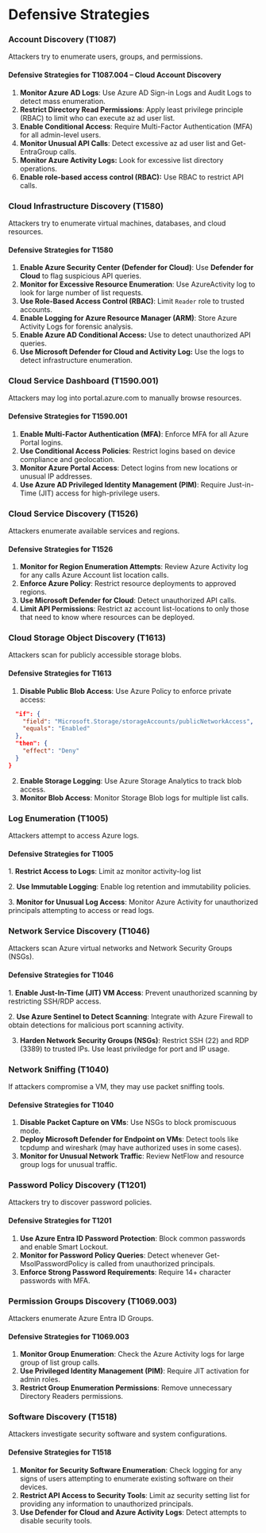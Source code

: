 # Defensive Strategies

### **Account Discovery (T1087)**

Attackers try to enumerate users, groups, and permissions.

#### **Defensive Strategies for T1087.004 – Cloud Account Discovery**

1. **Monitor Azure AD Logs**: Use Azure AD Sign-in Logs and Audit Logs to detect mass enumeration.
2. **Restrict Directory Read Permissions**: Apply least privilege principle (RBAC) to limit who can execute az ad user list.
3. **Enable Conditional Access**: Require Multi-Factor Authentication (MFA) for all admin-level users.
4. **Monitor Unusual API Calls**: Detect excessive az ad user list and Get-EntraGroup calls.&#x20;
5. **Monitor Azure Activity Logs:** Look for excessive list directory operations.&#x20;
6. **Enable role-based access control (RBAC):** Use RBAC to restrict API calls.

### **Cloud Infrastructure Discovery (T1580)**

Attackers try to enumerate virtual machines, databases, and cloud resources.

#### **Defensive Strategies for T1580**

1. **Enable Azure Security Center (Defender for Cloud)**: Use **Defender for Cloud** to flag suspicious API queries.
2. **Monitor for Excessive Resource Enumeration**: Use AzureActivity log to look for large number of list requests.&#x20;
3. **Use Role-Based Access Control (RBAC)**: Limit `Reader` role to trusted accounts.
4. **Enable Logging for Azure Resource Manager (ARM)**: Store Azure Activity Logs for forensic analysis.
5. **Enable Azure AD Conditional Access:** Use to detect unauthorized API queries.
6. **Use Microsoft Defender for Cloud and Activity Log:** Use the logs to detect infrastructure enumeration.

### **Cloud Service Dashboard (T1590.001)**

Attackers may log into portal.azure.com to manually browse resources.

#### **Defensive Strategies for T1590.001**

1. **Enable Multi-Factor Authentication (MFA)**: Enforce MFA for all Azure Portal logins.
2. &#x20;**Use Conditional Access Policies**: Restrict logins based on device compliance and geolocation.
3. &#x20;**Monitor Azure Portal Access**: Detect logins from new locations or unusual IP addresses.
4. **Use Azure AD Privileged Identity Management (PIM)**: Require Just-in-Time (JIT) access for high-privilege users.

### **Cloud Service Discovery (T1526)**

Attackers enumerate available services and regions.

#### **Defensive Strategies for T1526**

1. **Monitor for Region Enumeration Attempts**: Review Azure Activity log for any calls Azure Account list location calls.&#x20;
2. **Enforce Azure Policy**: Restrict resource deployments to approved regions.
3. **Use Microsoft Defender for Cloud**: Detect unauthorized API calls.
4. **Limit API Permissions**: Restrict az account list-locations to only those that need to know where resources can be deployed.

### **Cloud Storage Object Discovery (T1613)**

Attackers scan for publicly accessible storage blobs.

#### **Defensive Strategies for T1613**

1. **Disable Public Blob Access**: Use Azure Policy to enforce private access:

```json
  "if": {
    "field": "Microsoft.Storage/storageAccounts/publicNetworkAccess",
    "equals": "Enabled"
  },
  "then": {
    "effect": "Deny"
  }
}
```

2. **Enable Storage Logging**: Use Azure Storage Analytics to track blob access.
3. &#x20;**Monitor Blob Access**: Monitor Storage Blob logs for multiple list calls.

### **Log Enumeration (T1005)**

Attackers attempt to access Azure logs.

#### **Defensive Strategies for T1005**

1\. **Restrict Access to Logs**: Limit az monitor activity-log list&#x20;

2\. **Use Immutable Logging**: Enable log retention and immutability policies.

3\. **Monitor for Unusual Log Access**: Monitor Azure Activity for unauthorized principals attempting to access or read logs.&#x20;

### **Network Service Discovery (T1046)**

Attackers scan Azure virtual networks and Network Security Groups (NSGs).

#### **Defensive Strategies for T1046**

1\. **Enable Just-In-Time (JIT) VM Access**: Prevent unauthorized scanning by restricting SSH/RDP access.

2\. **Use Azure Sentinel to Detect Scanning**: Integrate with Azure Firewall to obtain detections for malicious port scanning activity.&#x20;

3. **Harden Network Security Groups (NSGs)**: Restrict SSH (22) and RDP (3389) to trusted IPs. Use least priviledge for port and IP usage.

### **Network Sniffing (T1040)**

If attackers compromise a VM, they may use packet sniffing tools.

#### **Defensive Strategies for T1040**

1. **Disable Packet Capture on VMs**: Use NSGs to block promiscuous mode.
2. **Deploy Microsoft Defender for Endpoint on VMs**: Detect tools like tcpdump and wireshark (may have authorized uses in some cases).&#x20;
3. **Monitor for Unusual Network Traffic**: Review NetFlow and resource group logs for unusual traffic.

### **Password Policy Discovery (T1201)**

Attackers try to discover password policies.

#### **Defensive Strategies for T1201**

1. **Use Azure Entra ID Password Protection**: Block common passwords and enable Smart Lockout.
2. **Monitor for Password Policy Queries**: Detect whenever Get-MsolPasswordPolicy is called from unauthorized principals.
3. **Enforce Strong Password Requirements**: Require 14+ character passwords with MFA.

### **Permission Groups Discovery (T1069.003)**

Attackers enumerate Azure Entra ID Groups.

#### **Defensive Strategies for T1069.003**

1. **Monitor Group Enumeration**: Check the Azure Activity logs for large group of list group calls.&#x20;
2. **Use Privileged Identity Management (PIM)**: Require JIT activation for admin roles.
3. **Restrict Group Enumeration Permissions**: Remove unnecessary Directory Readers permissions.

### **Software Discovery (T1518)**

Attackers investigate security software and system configurations.

#### **Defensive Strategies for T1518**

1. **Monitor for Security Software Enumeration**: Check logging for any signs of users attempting to enumerate existing software on their devices.&#x20;
2. **Restrict API Access to Security Tools**: Limit az security setting list for providing any information to unauthorized principals.&#x20;
3. **Use Defender for Cloud and Azure Activity Logs**: Detect attempts to disable security tools.
